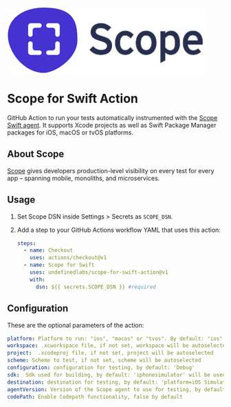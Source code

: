 ![logo](scope_logo.svg)

# Scope for Swift Action

GitHub Action to run your tests automatically instrumented with the [Scope Swift agent](http://home.undefinedlabs.com/goto/swift-agent). It supports Xcode projects as well as Swift Package Manager packages for iOS, macOS or tvOS platforms.

## About Scope

[Scope](https://scope.dev) gives developers production-level visibility on every test for every app – spanning mobile, monoliths, and microservices.

## Usage

1. Set Scope DSN inside Settings > Secrets as `SCOPE_DSN`.

2. Add a step to your GitHub Actions workflow YAML that uses this action:

   ```yaml
   steps:
     - name: Checkout
       uses: actions/checkout@v1
     - name: Scope for Swift
       uses: undefinedlabs/scope-for-swift-action@v1
       with:
         dsn: ${{ secrets.SCOPE_DSN }} #required
   ```

## Configuration

These are the optional parameters of the action:

```yaml
platform: Platform to run: "ios", "macos" or "tvos". By default: "ios"
workspace: .xcworkspace file, if not set, workspace will be autoselected
project:  .xcodeproj file, if not set, project will be autoselected
scheme: Scheme to test, if not set, scheme will be autoselected
configuration: configuration for testing, by default: 'Debug'
sdk:  Sdk used for building, by default: 'iphonesimulator' will be used
destination: destination for testing, by default: 'platform=iOS Simulator,name=iPhone 11'
agentVersion: Version of the Scope agent to use for testing, by default the latest stable
codePath: Enable Codepath functionality, false by default
```
